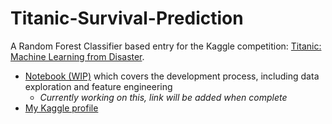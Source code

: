 # Titanic-Survival-Prediction
A Random Forest Classifier based entry for the Kaggle competition: [Titanic: Machine Learning from Disaster](https://www.kaggle.com/c/titanic/overview).

  * [Notebook (WIP)](#) which covers the development process, including data exploration and feature engineering
    * *Currently working on this, link will be added when complete*
   * [My Kaggle profile](https://www.kaggle.com/mauzey)
